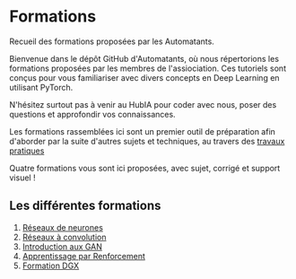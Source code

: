 # Formations
Recueil des formations proposées par les Automatants.

Bienvenue dans le dépôt GitHub d'Automatants, où nous répertorions les formations proposées par les membres de l'assiociation. Ces tutoriels sont conçus pour vous familiariser avec divers concepts en Deep Learning en utilisant PyTorch.

N'hésitez surtout pas à venir au HubIA pour coder avec nous, poser des questions et approfondir vos connaissances.

Les formations rassemblées ici sont un premier outil de préparation afin d'aborder par la suite d'autres sujets et techniques, au travers des [travaux pratiques](https://github.com/Automatants/travaux-pratiques/tree/master)

Quatre formations vous sont ici proposées, avec sujet, corrigé et support visuel !

## Les différentes formations

1. [Réseaux de neurones](/Réseaux_de_Neurones)
2. [Réseaux à convolution](/Réseaux_à_convolution)
3. [Introduction aux GAN](/Introduction_aux_GAN)
4. [Apprentissage par Renforcement](/Apprentissage_par_renforcement)
5. [Formation DGX](/DGX)
